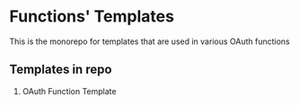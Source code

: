 # Functions' Templates
This is the monorepo for templates that are used in various OAuth functions
## Templates in repo
1. OAuth Function Template
